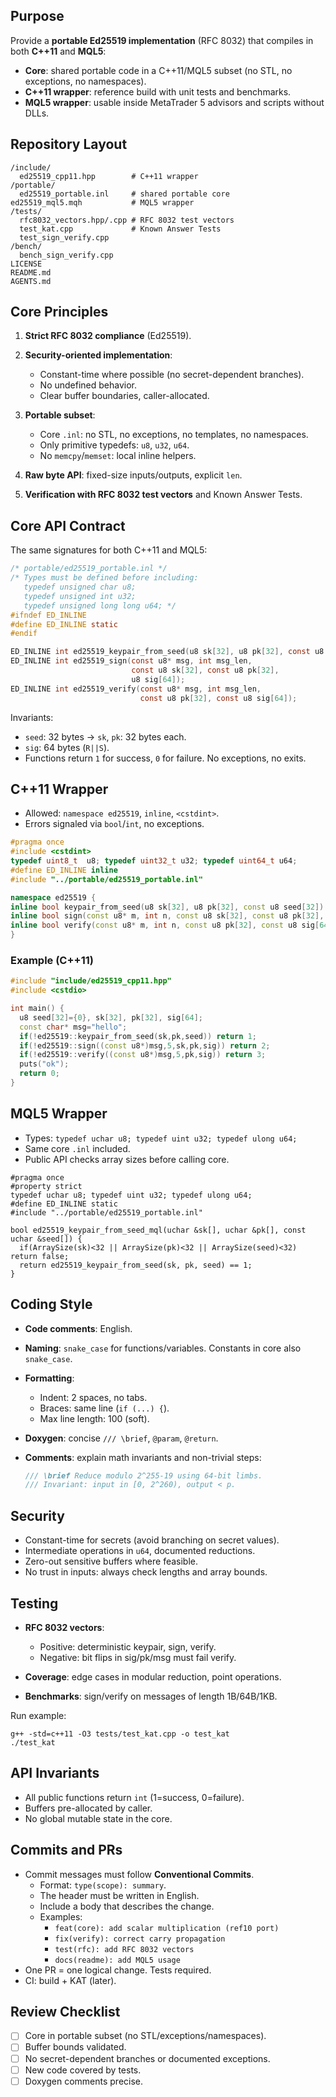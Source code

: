 ## Purpose

Provide a **portable Ed25519 implementation** (RFC 8032) that compiles in both **C++11** and **MQL5**:

* **Core**: shared portable code in a C++11/MQL5 subset (no STL, no exceptions, no namespaces).
* **C++11 wrapper**: reference build with unit tests and benchmarks.
* **MQL5 wrapper**: usable inside MetaTrader 5 advisors and scripts without DLLs.

## Repository Layout

```
/include/
  ed25519_cpp11.hpp        # C++11 wrapper
/portable/
  ed25519_portable.inl     # shared portable core
ed25519_mql5.mqh           # MQL5 wrapper
/tests/
  rfc8032_vectors.hpp/.cpp # RFC 8032 test vectors
  test_kat.cpp             # Known Answer Tests
  test_sign_verify.cpp
/bench/
  bench_sign_verify.cpp
LICENSE
README.md
AGENTS.md
```

## Core Principles

1. **Strict RFC 8032 compliance** (Ed25519).
2. **Security-oriented implementation**:

   * Constant-time where possible (no secret-dependent branches).
   * No undefined behavior.
   * Clear buffer boundaries, caller-allocated.
3. **Portable subset**:

   * Core `.inl`: no STL, no exceptions, no templates, no namespaces.
   * Only primitive typedefs: `u8`, `u32`, `u64`.
   * No `memcpy`/`memset`: local inline helpers.
4. **Raw byte API**: fixed-size inputs/outputs, explicit `len`.
5. **Verification with RFC 8032 test vectors** and Known Answer Tests.

## Core API Contract

The same signatures for both C++11 and MQL5:

```c
/* portable/ed25519_portable.inl */
/* Types must be defined before including:
   typedef unsigned char u8;
   typedef unsigned int u32;
   typedef unsigned long long u64; */
#ifndef ED_INLINE
#define ED_INLINE static
#endif

ED_INLINE int ed25519_keypair_from_seed(u8 sk[32], u8 pk[32], const u8 seed[32]);
ED_INLINE int ed25519_sign(const u8* msg, int msg_len,
                           const u8 sk[32], const u8 pk[32],
                           u8 sig[64]);
ED_INLINE int ed25519_verify(const u8* msg, int msg_len,
                             const u8 pk[32], const u8 sig[64]);
```

Invariants:

* `seed`: 32 bytes → `sk`, `pk`: 32 bytes each.
* `sig`: 64 bytes (`R||S`).
* Functions return `1` for success, `0` for failure. No exceptions, no exits.

## C++11 Wrapper

* Allowed: `namespace ed25519`, `inline`, `<cstdint>`.
* Errors signaled via `bool`/`int`, no exceptions.

```cpp
#pragma once
#include <cstdint>
typedef uint8_t  u8; typedef uint32_t u32; typedef uint64_t u64;
#define ED_INLINE inline
#include "../portable/ed25519_portable.inl"

namespace ed25519 {
inline bool keypair_from_seed(u8 sk[32], u8 pk[32], const u8 seed[32]) { return ed25519_keypair_from_seed(sk, pk, seed)==1; }
inline bool sign(const u8* m, int n, const u8 sk[32], const u8 pk[32], u8 sig[64]) { return ed25519_sign(m,n,sk,pk,sig)==1; }
inline bool verify(const u8* m, int n, const u8 pk[32], const u8 sig[64]) { return ed25519_verify(m,n,pk,sig)==1; }
}
```

### Example (C++11)

```cpp
#include "include/ed25519_cpp11.hpp"
#include <cstdio>

int main() {
  u8 seed[32]={0}, sk[32], pk[32], sig[64];
  const char* msg="hello";
  if(!ed25519::keypair_from_seed(sk,pk,seed)) return 1;
  if(!ed25519::sign((const u8*)msg,5,sk,pk,sig)) return 2;
  if(!ed25519::verify((const u8*)msg,5,pk,sig)) return 3;
  puts("ok");
  return 0;
}
```

## MQL5 Wrapper

* Types: `typedef uchar u8; typedef uint u32; typedef ulong u64;`
* Same core `.inl` included.
* Public API checks array sizes before calling core.

```mql5
#pragma once
#property strict
typedef uchar u8; typedef uint u32; typedef ulong u64;
#define ED_INLINE static
#include "../portable/ed25519_portable.inl"

bool ed25519_keypair_from_seed_mql(uchar &sk[], uchar &pk[], const uchar &seed[]) {
  if(ArraySize(sk)<32 || ArraySize(pk)<32 || ArraySize(seed)<32) return false;
  return ed25519_keypair_from_seed(sk, pk, seed) == 1;
}
```

## Coding Style

* **Code comments**: English.
* **Naming**: `snake_case` for functions/variables. Constants in core also `snake_case`.
* **Formatting**:

  * Indent: 2 spaces, no tabs.
  * Braces: same line (`if (...) {`).
  * Max line length: 100 (soft).
* **Doxygen**: concise `/// \brief`, `@param`, `@return`.
* **Comments**: explain math invariants and non-trivial steps:

  ```c
  /// \brief Reduce modulo 2^255-19 using 64-bit limbs.
  /// Invariant: input in [0, 2^260), output < p.
  ```

## Security

* Constant-time for secrets (avoid branching on secret values).
* Intermediate operations in `u64`, documented reductions.
* Zero-out sensitive buffers where feasible.
* No trust in inputs: always check lengths and array bounds.

## Testing

* **RFC 8032 vectors**:

  * Positive: deterministic keypair, sign, verify.
  * Negative: bit flips in sig/pk/msg must fail verify.
* **Coverage**: edge cases in modular reduction, point operations.
* **Benchmarks**: sign/verify on messages of length 1B/64B/1KB.

Run example:

```
g++ -std=c++11 -O3 tests/test_kat.cpp -o test_kat
./test_kat
```

## API Invariants

* All public functions return `int` (1=success, 0=failure).
* Buffers pre-allocated by caller.
* No global mutable state in the core.

## Commits and PRs

* Commit messages must follow **Conventional Commits**.
  * Format: `type(scope): summary`.
  * The header must be written in English.
  * Include a body that describes the change.
  * Examples:
    * `feat(core): add scalar multiplication (ref10 port)`
    * `fix(verify): correct carry propagation`
    * `test(rfc): add RFC 8032 vectors`
    * `docs(readme): add MQL5 usage`
* One PR = one logical change. Tests required.
* CI: build + KAT (later).

## Review Checklist

* [ ] Core in portable subset (no STL/exceptions/namespaces).
* [ ] Buffer bounds validated.
* [ ] No secret-dependent branches or documented exceptions.
* [ ] New code covered by tests.
* [ ] Doxygen comments precise.
